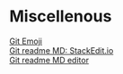 # Miscellenous
[Git Emoji](https://github.com/ikatyang/emoji-cheat-sheet/blob/master/README.md "Git Emoji") </br>
[Git readme MD: StackEdit.io](https://stackedit.io/app#) </br>
[Git readme MD editor](https://pandao.github.io/editor.md/en.html) </br>
